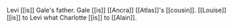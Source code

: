 Levi [[is]] Gale's father. Gale [[is]] [[Ancra]] [[Atlas]]'s [[cousin]]. [[Louise]] [[is]] to Levi what Charlotte [[is]] to [[Alain]].  
  